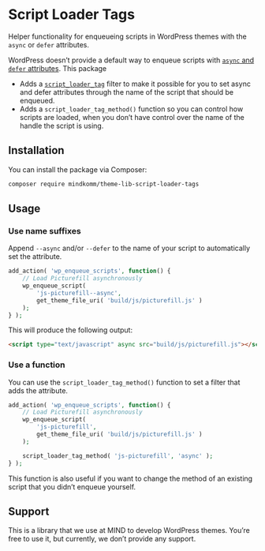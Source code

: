# Script Loader Tags

Helper functionality for enqueueing scripts in WordPress themes with the `async` or `defer` attributes.

WordPress doesn’t provide a default way to enqueue scripts with [`async` and `defer` attributes](https://bitsofco.de/async-vs-defer/). This package

- Adds a [`script_loader_tag`](https://developer.wordpress.org/reference/hooks/script_loader_tag/) filter to make it possible for you to set async and defer attributes through the name of the script that should be enqueued.
- Adds a `script_loader_tag_method()` function so you can control how scripts are loaded, when you don’t have control over the name of the handle the script is using.

## Installation

You can install the package via Composer:

```bash
composer require mindkomm/theme-lib-script-loader-tags
```

## Usage

### Use name suffixes

Append `--async` and/or `--defer` to the name of your script to automatically set the attribute.

```php
add_action( 'wp_enqueue_scripts', function() {
    // Load Picturefill asynchronously
    wp_enqueue_script(
        'js-picturefill--async',
        get_theme_file_uri( 'build/js/picturefill.js' )
    );
} );
```

This will produce the following output:

```html
<script type="text/javascript" async src="build/js/picturefill.js"></script>
```

### Use a function

You can use the `script_loader_tag_method()` function to set a filter that adds the attribute.

```php
add_action( 'wp_enqueue_scripts', function() {
    // Load Picturefill asynchronously
    wp_enqueue_script(
        'js-picturefill',
        get_theme_file_uri( 'build/js/picturefill.js' )
    );

    script_loader_tag_method( 'js-picturefill', 'async' );
} );
```

This function is also useful if you want to change the method of an existing script that you didn’t enqueue yourself.

## Support

This is a library that we use at MIND to develop WordPress themes. You’re free to use it, but currently, we don’t provide any support. 
